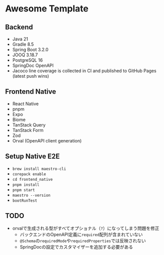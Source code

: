 # Awesome Template

## Backend

- Java 21
- Gradle 8.5
- Spring Boot 3.2.0
- JOOQ 3.18.7
- PostgreSQL 16
- SpringDoc OpenAPI
- Jacoco line coverage is collected in CI and published to GitHub Pages (latest push wins)

## Frontend Native

- React Native
- pnpm
- Expo
- Biome
- TanStack Query
- TanStack Form
- Zod
- Orval (OpenAPI client generation)

## Setup Native E2E

- `brew install maestro-cli`
- `corepack enable`
- `cd frontend_native`
- `pnpm install`
- `pnpm start`
- `maestro --version`
- `bootRunTest`

## TODO

- orvalで生成される型がすべてオプショナル（`?`）になってしまう問題を修正
  - バックエンドのOpenAPI定義に`required`配列が含まれていない
  - `@Schema`の`requiredMode`や`requiredProperties`では反映されない
  - SpringDocの設定でカスタマイザーを追加する必要がある
